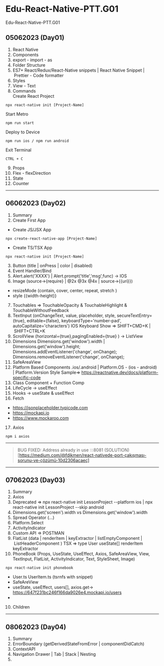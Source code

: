 # Edu-React-Native-PTT.G01
Edu-React-Native-PTT.G01


## 05062023 (Day01)

01. React Native
02. Components
03. export - import - as
04. Folder Structure
05. ES7+ React/Redux/React-Native snippets | React Native Snippet | Prettier - Code formatter
06. Styles
07. View - Text
08. Commands <br/>
Create React Project
```
npx react-native init [Project-Name]
```
Start Metro
```
npm run start
```
Deploy to Device
```
npm run ios / npm run android
```
Exit Terminal
```
CTRL + C
```
09. Props
10. Flex - flexDirection
11. State
12. Counter
---
## 06062023 (Day02)

01. Summary
02. Create First App
- Create JS/JSX App
```
npx create-react-native-app [Project-Name]
```
- Create TS/TSX App
```
npx react-native init [Project-Name]
```
03. Button (title | onPress | color | disabled)
04. Event Handler/Bind
05. Alert.alert('XXXX') | Alert.prompt('title','msg',func) -> IOS
06. Image (source->{require}  | @2x @3x @4x | source->{{uri}})
- resizeMode (contain, cover, center, repeat, stretch )
- style {{width-height}}
07. Touchables => TouchableOpacity & TouchableHighlight & TouchableWithoutFeedback
08. TextInput (onChangeText, value, placeholder, style, 
secureTextEntry={true}, editable={false}, keyboardType='number-pad', autoCapitalize='characters')
IOS Keyboard Show => SHIFT+CMD+K | SHIFT+CTRL+K
09. ScrollView (horizontal={true},pagingEnabled={true} )  -> ListView
10. Dimensions
Dimensions.get('window').width | Dimensions.get('window').height;
Dimensions.addEventListener('change', onChange);
Dimensions.removeEventListener('change', onChange);
11. SafeAreaView
12. Platform Based Components .ios/.android | Platform.OS - (ios - android) | Platform.Version
Style Sample=> https://reactnative.dev/docs/platform-specific-code
13. Class Component + Function Comp
14. LifeCycle -> useEffect
15. Hooks -> useState & useEffect
16. Fetch
- https://jsonplaceholder.typicode.com
- https://mockapi.io
- https://www.mockaroo.com
17. Axios
```
npm i axios
```
---
> BUG FIXED: Address already in use :::8081
 (SOLUTION)[https://medium.com/@fdikmen/react-nativede-port-çakışması-sorunu-ve-çözümü-10d2306acaec]
---
## 07062023 (Day03)
01. Summary
02. Axios
03. Deprecated => npx react-native init LessonProject --platform ios | npx react-native init LessonProject --skip android
04. Dimensions.get('screen').width vs Dimensions.get('window').width
05. Spread Operator (...)
06. Platform.Select
07. ActivityIndicator
08. Custom API => POSTMAN
09. FlatList (data | renderItem | keyExtractor | listEmptyComponent | ListHeaderComponent )
TSX => type User useState[] renderItem keyExtractor
09. PhoneBook (Props, UseState, UseEffect, Axios, SafeAreaView, View, TextInput, FlatList, ActivityIndicator, Text, StyleSheet, Image)
```
npx react-native init phonebook
```
- User.ts UserItem.ts (tsrnfs with snippet)
- SafeAreView
- useState, useEffect, users[], axios.get-> https://647f231bc246f166da9026e4.mockapi.io/users
- 
10. Children



---
## 08062023 (Day04)
01. Summary
02. ErrorBoundary (getDerivedStateFromError | componentDidCatch)
03. ContextAPI
04. Navigation
Drawer | Tab | Stack | Nesting
05. 



